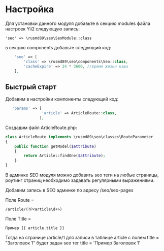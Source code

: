 Настройка
=========

Для установки данного модуля добавьте в секцию modules файла настроек Yii2 следующую запись:

~~~
'seo' => \rusmd89\seo\SeoModule::class
~~~

в секцию components добавьте следующий код:
```php
    'seo' => [
        'class' => \rusmd89\seo\components\Seo::class,
        'cacheExpire' => 24 * 3600, //время жизни кэша
    ],
```

Быстрый старт
----------------------------------------
Добавим в настройки компоненты следующий код:
```php
   'params' => [
                'article' => ArticleRoute::class,
               ],

```

Создадим файл ArticleRoute.php:
```php
class ArticleRoute implements \rusmd89\seo\classes\RouteParameter
{
    public function getModel($attribute)
    {
        return Article::findOne($attribute);
    }
}
```

В админке SEO модуля можно добавить seo теги на любые страницы,
роутинг страниц необходимо задавать регулярными выражениями.

Добавим запись в SEO админке по адресу /seo/seo-pages

Поле Route =
~~~
/article/(?P<article\d+>)
~~~

Поле Title = 
~~~
Пример {{ article.title }}
~~~

Тогда на странице /article/1 для записи в таблице article с полем
title = "Заголовок 1" будет задан seo тег title  = 'Пример Заголовок 1'


